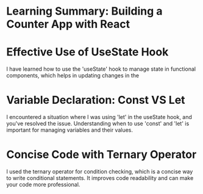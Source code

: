 # Learning Summary: Building a Counter App with React

# Effective Use of UseState Hook
I have learned how to use the 'useState' hook to manage state in functional components, which helps in updating changes in the 

# Variable Declaration: Const VS Let
I encountered a situation where I was using 'let' in the useState hook, and you've resolved the issue. Understanding when to use 'const' and 'let' is important for managing variables and their values.

# Concise Code with Ternary Operator
I used the ternary operator for condition checking, which is a concise way to write conditional statements. It improves code readability and can make your code more professional.